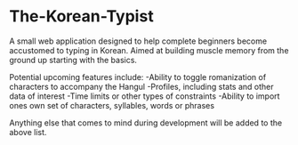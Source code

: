 # The-Korean-Typist
A small web application designed to help complete beginners become accustomed to typing in Korean. Aimed at building muscle memory from the ground up starting with the basics.

Potential upcoming features include:
-Ability to toggle romanization of characters to accompany the Hangul
-Profiles, including stats and other data of interest
-Time limits or other types of constraints
-Ability to import ones own set of characters, syllables, words or phrases
  
  
Anything else that comes to mind during development will be added to the above list.
